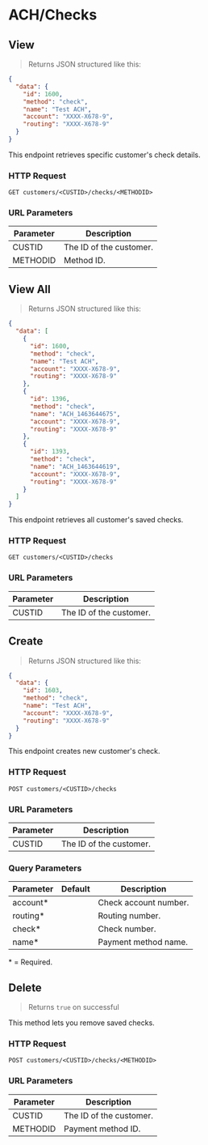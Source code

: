 # ACH/Checks

## View

> Returns JSON structured like this:

```json
{
  "data": {
    "id": 1600,
    "method": "check",
    "name": "Test ACH",
    "account": "XXXX-X678-9",
    "routing": "XXXX-X678-9"
  }
}
```

This endpoint retrieves specific customer's check details.

### HTTP Request

`GET customers/<CUSTID>/checks/<METHODID>`

### URL Parameters

Parameter | Description
--------- | -----------
CUSTID | The ID of the customer.
METHODID | Method ID.

## View All

> Returns JSON structured like this:

```json
{
  "data": [
    {
      "id": 1600,
      "method": "check",
      "name": "Test ACH",
      "account": "XXXX-X678-9",
      "routing": "XXXX-X678-9"
    },
    {
      "id": 1396,
      "method": "check",
      "name": "ACH_1463644675",
      "account": "XXXX-X678-9",
      "routing": "XXXX-X678-9"
    },
    {
      "id": 1393,
      "method": "check",
      "name": "ACH_1463644619",
      "account": "XXXX-X678-9",
      "routing": "XXXX-X678-9"
    }
  ]
}
```

This endpoint retrieves all customer's saved checks.

### HTTP Request

`GET customers/<CUSTID>/checks`

### URL Parameters

Parameter | Description
--------- | -----------
CUSTID | The ID of the customer.

## Create

> Returns JSON structured like this:

```json
{
  "data": {
    "id": 1603,
    "method": "check",
    "name": "Test ACH",
    "account": "XXXX-X678-9",
    "routing": "XXXX-X678-9"
  }
}
```

This endpoint creates new customer's check.

### HTTP Request

`POST customers/<CUSTID>/checks`

### URL Parameters

Parameter | Description
--------- | -----------
CUSTID | The ID of the customer.

### Query Parameters

Parameter | Default | Description
--------- | ------- | -----------
account* |  | Check account number.
routing* |  | Routing number.
check* |  | Check number.
name* |  | Payment method name.

<aside class="notice">* = Required.</aside>

## Delete

> Returns `true` on successful

This method lets you remove saved checks.

### HTTP Request

`POST customers/<CUSTID>/checks/<METHODID>`

### URL Parameters

Parameter | Description
--------- | -----------
CUSTID | The ID of the customer.
METHODID | Payment method ID.
